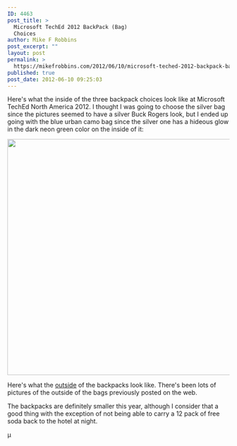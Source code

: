 ```yaml
---
ID: 4463
post_title: >
  Microsoft TechEd 2012 BackPack (Bag)
  Choices
author: Mike F Robbins
post_excerpt: ""
layout: post
permalink: >
  https://mikefrobbins.com/2012/06/10/microsoft-teched-2012-backpack-bag-choices/
published: true
post_date: 2012-06-10 09:25:03
---
```

Here's what the inside of the three backpack choices look like at Microsoft TechEd North America 2012. I thought I was going to choose the silver bag since the pictures seemed to have a silver Buck Rogers look, but I ended up going with the blue urban camo bag since the silver one has a hideous glow in the dark neon green color on the inside of it:

<a href="http://mikefrobbins.com/wp-content/uploads/2012/06/teched-bag-insidecolor.jpg"><img class="alignnone size-full wp-image-4464" title="teched-bag-insidecolor" src="http://mikefrobbins.com/wp-content/uploads/2012/06/teched-bag-insidecolor.jpg" alt="" width="640" height="536" /></a>

Here's what the <a href="https://twitter.com/TechEd_NA/status/211592323010793472/photo/1" target="_blank">outside</a> of the backpacks look like. There's been lots of pictures of the outside of the bags previously posted on the web.

The backpacks are definitely smaller this year, although I consider that a good thing with the exception of not being able to carry a 12 pack of free soda back to the hotel at night.

µ